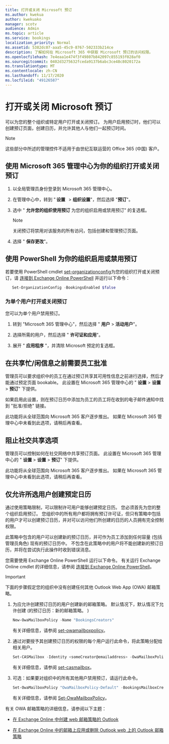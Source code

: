 ```yaml
---
title: 打开或关闭 Microsoft 预订
ms.author: kwekua
author: kwekuako
manager: scotv
audience: Admin
ms.topic: article
ms.service: bookings
localization_priority: Normal
ms.assetid: 5382dc07-aaa5-45c9-8767-502333b214ce
description: 了解如何在 Microsoft 365 中获取 Microsoft 预订的访问权限。
ms.openlocfilehash: 7e4eaa1e474f3f49807b842097c855193f028af0
ms.sourcegitcommit: 0402d3275632fceda9137b6abc3ce48c8020172a
ms.translationtype: MT
ms.contentlocale: zh-CN
ms.lasthandoff: 11/17/2020
ms.locfileid: "49126587"
---
```

# <a name="turn-microsoft-bookings-on-or-off"></a>打开或关闭 Microsoft 预订

可以为您的整个组织或特定用户打开或关闭预订。 为用户启用预订时，他们可以创建预订页面，创建日历，并允许其他人与他们一起预订时间。

> [!NOTE]
> 这些部分中所述的管理控件不适用于由世纪互联运营的 Office 365 (中国) 客户。

## <a name="turn-bookings-on-or-off-for-your-organization-using-the-microsoft-365-admin-center"></a>使用 Microsoft 365 管理中心为你的组织打开或关闭预订

1. 以全局管理员身份登录到 Microsoft 365 管理中心。

2. 在管理中心中，转到 " **设置**   \> **组织设置**"，然后选择 "**预订**"。

3. 选中 " **允许您的组织使用预订** 为您的组织启用或禁用预订" 的复选框。

   > [!NOTE]
   > 关闭预订将禁用对该服务的所有访问，包括创建和管理预订页面。

4. 选择 " **保存更改**"。

## <a name="turn-bookings-on-or-off-for-your-organization-using-powershell"></a>使用 PowerShell 为你的组织启用或禁用预订

若要使用 PowerShell cmdlet [set-organizationconfig](https://docs.microsoft.com/powershell/module/exchange/set-organizationconfig)为您的组织打开或关闭预订，请 [连接到 Exchange Online PowerShell](https://docs.microsoft.com/powershell/exchange/connect-to-exchange-online-powershell) 并运行以下命令：

```PowerShell
   Set-OrganizationConfig -BookingsEnabled $false
```

### <a name="turn-bookings-on-or-off-for-individual-users"></a>为单个用户打开或关闭预订

您可以为单个用户禁用预订。

1. 转到 "Microsoft 365 管理中心"，然后选择 " **用户** \> **活动用户**"。

1. 选择所需的用户，然后选择 " **许可证和应用**"。

1. 展开 " **应用程序** "，并清除 Microsoft 预定的复选框。

## <a name="require-staff-approvals-before-sharing-freebusy-information"></a>在共享忙/闲信息之前需要员工批准

管理员可以要求组织中的员工在通过预订共享其可用性信息之前进行选择，然后才能通过预定页面 bookable。 此设置在 Microsoft 365 管理中心的 " **设置** \> **设置** \> **预订**" 下提供。

如果启用此设置，则在预订日历中添加为员工的员工将在收到的电子邮件通知中找到 "批准/拒绝" 链接。

此功能将从全球范围向 Microsoft 365 客户逐步推出。 如果在 Microsoft 365 管理中心中未看到此选项，请稍后再查看。

## <a name="block-social-sharing-options"></a>阻止社交共享选项

管理员可以控制如何在社交网络中共享预订页面。 此设置在 Microsoft 365 管理中心的 " **设置** \> **设置** \> **预订**" 下提供。

此功能将从全球范围向 Microsoft 365 客户逐步推出。 如果在 Microsoft 365 管理中心中未看到此选项，请稍后再查看。

## <a name="allow-only-selected-users-to-create-bookings-calendars"></a>仅允许所选用户创建预定日历

通过使用策略限制，可以限制许可用户能够创建预定日历。 您必须首先为您的整个组织启用预订。 您组织中的所有用户都将拥有预订许可证，但只有策略中包括的用户才可以创建预订日历，并对可以访问他们所创建的日历的人员拥有完全控制权限。

此策略中包含的用户可以创建新的预订日历，并可作为员工添加到任何容量 (包括管理员角色) 现有的预订日历中。 不包含在此策略中的用户将不能创建新的预订日历，并将在尝试执行此操作时收到错误消息。

您需要使用 Exchange Online PowerShell 运行以下命令。 有关运行 Exchange Online cmdlet 的详细信息，请参阅 [连接到 Exchange Online PowerShell](https://docs.microsoft.com/powershell/exchange/connect-to-exchange-online-powershell)。

> [!IMPORTANT]
> 下面的步骤假定您的组织中没有创建任何其他 Outlook Web App (OWA) 邮箱策略。

1. 为应允许创建预订日历的用户创建新的邮箱策略。 默认情况下，默认情况下允许创建 (的预订日历：新的邮箱策略。 ) 

   ```PowerShell
   New-OwaMailboxPolicy -Name "BookingsCreators"
   ```

   有关详细信息，请参阅 [set-owamailboxpolicy](https://docs.microsoft.com/powershell/module/exchange/new-owamailboxpolicy)。

2. 通过对要授予其创建预订日历的权限的每个用户运行此命令，将此策略分配给相关用户。

   ```PowerShell
   Set-CASMailbox -Identity <someCreator@emailaddress> -OwaMailboxPolicy "BookingsCreators"
   ```

   有关详细信息，请参阅 [set-casmailbox](https://docs.microsoft.com/powershell/module/exchange/set-casmailbox)。

3. 可选：如果要对组织中的所有其他用户禁用预订，请运行此命令。

   ```PowerShell
   Set-OwaMailboxPolicy "OwaMailboxPolicy-Default" -BookingsMailboxCreationEnabled:$false
   ```

   有关详细信息，请参阅 [Set-OwaMailboxPolicy](https://docs.microsoft.com/powershell/module/exchange/set-owamailboxpolicy)。

有关 OWA 邮箱策略的详细信息，请参阅以下主题：

- [在 Exchange Online 中创建 web 邮箱策略的 Outlook](https://docs.microsoft.com/exchange/clients-and-mobile-in-exchange-online/outlook-on-the-web/create-outlook-web-app-mailbox-policy)

- [在 Exchange Online 中的邮箱上应用或删除 Outlook web 上的 Outlook 邮箱策略](https://docs.microsoft.com/exchange/clients-and-mobile-in-exchange-online/outlook-on-the-web/create-outlook-web-app-mailbox-policy)
